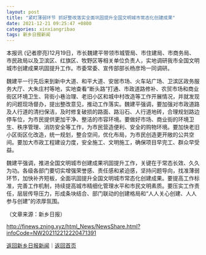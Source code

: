 ```yaml
---
layout: post
title: "紧盯薄弱环节 抓好整改落实全面巩固提升全国文明城市常态化创建成果"
date: 2021-12-21 09:25:47 +0800
categories: xinxiangribao
tags: 新乡日报新闻
---
```

<p>本报讯 (记者廖亮)12月19日，市长魏建平带领市城管局、市住建局、市商务局、市民政局以及卫滨区、红旗区、牧野区等相关单位负责人，实地调研我市全国文明城市创建成果巩固提升工作。市委常委、宣传部部长杨彦玲一同调研。</p>
 <p>魏建平一行先后来到新中大道、和平大道、安居市场、火车站广场、卫滨区政务服务大厅、大朱庄村等地，实地查看“断头路”打通、市政道路修补、农贸市场和商业街区环境卫生、背街小巷治理、老旧小区和城中村改造等工作开展情况，并就发现的问题现场督办，提出整改意见，推动工作落实。魏建平强调，要加强对市政道路及人行道的清扫保洁，及时修复破损的路面、路沿石、人行道地砖，合理规划路边停车位，为市民提供更加干净、整洁的市容环境。要做好市场、商业街的环境卫生、秩序管理、消防安全等工作，为市民营造便利、安全的购物环境。要加快老旧小区街区化改造，统一规划，整合空间，优化布局，为市民创造更开敞的公共空间。要加大市政工程建设力度，安全施工、文明施工，确保项目早完工、群众早受益。</p>
 <p>魏建平强调，推进全国文明城市创建成果巩固提升工作，关键在于常态长效、久久为功。各级各部门要切实增强荣誉感、责任感和紧迫感，坚持问题导向，找准薄弱环节，加快补齐短板，全面巩固提升全国文明城市常态化创建成果。要提高工作标准，完善工作机制，持续提高城市精细化管理水平和市民文明素质。要压实工作责任，层层传导压力，形成条块结合、部门联动的创建格局和“人人关心创建、人人参与创建”的浓厚氛围。</p><p class="em_media">（文章来源：新乡日报）</p>

<http://finews.zning.xyz/html_News/NewsShare.html?infoCode=NW202112212220471391>

[返回新乡日报新闻](//finews.withounder.com/category/xinxiangribao.html)｜[返回首页](//finews.withounder.com/)